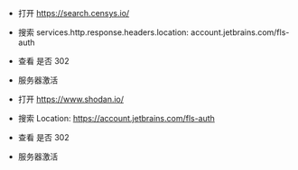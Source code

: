 - 打开 https://search.censys.io/
- 搜索  services.http.response.headers.location: account.jetbrains.com/fls-auth
- 查看 是否 302
- 服务器激活

- 打开 https://www.shodan.io/
- 搜索 Location: https://account.jetbrains.com/fls-auth
- 查看 是否 302
- 服务器激活
